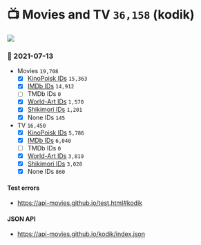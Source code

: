 # :tv: Movies and TV `36,158` (kodik)

<a href="https://API-Movies.github.io"><img src="https://API-Movies.github.io/banner.png?cache"></a>

### :date: 2021-07-13
- Movies `19,708`
  - [x] <a href="https://API-Movies.github.io/kodik/movie_kinopoisk_ids.json">KinoPoisk IDs</a> `15,363`
  - [x] <a href="https://API-Movies.github.io/kodik/movie_imdb_ids.json">IMDb IDs</a> `14,912`
  - [ ] TMDb IDs `0`
  - [x] <a href="https://API-Movies.github.io/kodik/movie_world_art_ids.json">World-Art IDs</a> `1,570`
  - [x] <a href="https://API-Movies.github.io/kodik/movie_shikimori_ids.json">Shikimori IDs</a> `1,201`
  - [x] None IDs `145`
- TV `16,450`
  - [x] <a href="https://API-Movies.github.io/kodik/tv_kinopoisk_ids.json">KinoPoisk IDs</a> `5,786`
  - [x] <a href="https://API-Movies.github.io/kodik/tv_imdb_ids.json">IMDb IDs</a> `6,040`
  - [ ] TMDb IDs `0`
  - [x] <a href="https://API-Movies.github.io/kodik/tv_world_art_ids.json">World-Art IDs</a> `3,819`
  - [x] <a href="https://API-Movies.github.io/kodik/tv_shikimori_ids.json">Shikimori IDs</a> `3,028`
  - [x] None IDs `860`
#### Test errors
- <a href='https://api-movies.github.io/test.html#kodik'>https://api-movies.github.io/test.html#kodik</a>
#### JSON API
- <a href='https://api-movies.github.io/kodik/index.json'>https://api-movies.github.io/kodik/index.json</a>
